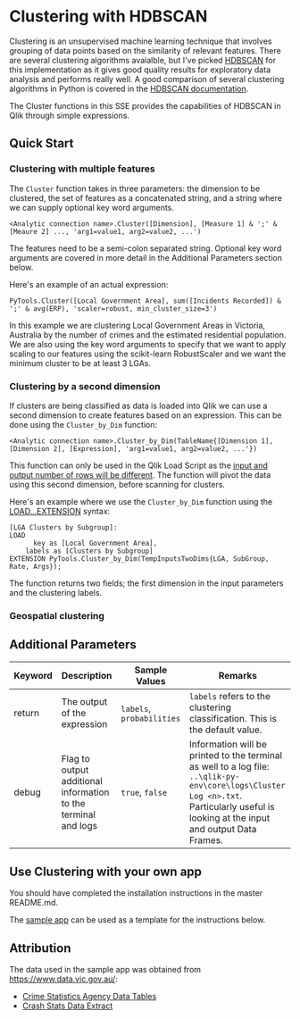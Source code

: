 # Clustering with HDBSCAN

Clustering is an unsupervised machine learning technique that involves grouping of data points based on the similarity of relevant features. There are several clustering algorithms avaialble, but I've picked [HDBSCAN](https://hdbscan.readthedocs.io/en/latest/basic_hdbscan.html) for this implementation as it gives good quality results for exploratory data analysis and performs really well. A good comparison of several clustering algorithms in Python is covered in the [HDBSCAN documentation](https://hdbscan.readthedocs.io/en/latest/comparing_clustering_algorithms.html). 

The Cluster functions in this SSE provides the capabilities of HDBSCAN in Qlik through simple expressions.

## Quick Start

### Clustering with multiple features

The `Cluster` function takes in three parameters: the dimension to be clustered, the set of features as a concatenated string, and a string where we can supply optional key word arguments.

```
<Analytic connection name>.Cluster([Dimension], [Measure 1] & ';' & [Meaure 2] ..., 'arg1=value1, arg2=value2, ...')
```

The features need to be a semi-colon separated string. Optional key word arguments are covered in more detail in the Additional Parameters section below.

Here's an example of an actual expression:

```
PyTools.Cluster([Local Government Area], sum([Incidents Recorded]) & ';' & avg(ERP), 'scaler=robust, min_cluster_size=3')
```

In this example we are clustering Local Government Areas in Victoria, Australia by the number of crimes and the estimated residential population. We are also using the key word arguments to specify that we want to apply scaling to our features using the scikit-learn RobustScaler and we want the minimum cluster to be at least 3 LGAs.

### Clustering by a second dimension

If clusters are being classified as data is loaded into Qlik we can use a second dimension to create features based on an expression. This can be done using the `Cluster_by_Dim` function:

```
<Analytic connection name>.Cluster_by_Dim(TableName{[Dimension 1], [Dimension 2], [Expression], 'arg1=value1, arg2=value2, ...'})
```

This function can only be used in the Qlik Load Script as the [input and output number of rows will be different](https://github.com/qlik-oss/server-side-extension/blob/master/docs/limitations.md#expressions-using-sse-must-persist-the-cardinality). The function will pivot the data using this second dimension, before scanning for clusters.

Here's an example where we use the `Cluster_by_Dim` function using the [LOAD...EXTENSION](https://help.qlik.com/en-US/sense/April2018/Subsystems/Hub/Content/Scripting/ScriptRegularStatements/Load.htm) syntax:

```
[LGA Clusters by Subgroup]:
LOAD
	  key as [Local Government Area],
    labels as [Clusters by Subgroup]
EXTENSION PyTools.Cluster_by_Dim(TempInputsTwoDims{LGA, SubGroup, Rate, Args});
```

The function returns two fields; the first dimension in the input parameters and the clustering labels. 

### Geospatial clustering

## Additional Parameters

| Keyword | Description | Sample Values | Remarks |
| --- | --- | --- | --- |
| return | The output of the expression | `labels`, `probabilities` | `labels` refers to the clustering classification. This is the default value. |
| debug | Flag to output additional information to the terminal and logs | `true`, `false` | Information will be printed to the terminal as well to a log file: `..\qlik-py-env\core\logs\Cluster Log <n>.txt`. Particularly useful is looking at the input and output Data Frames. |

## Use Clustering with your own app

You should have completed the installation instructions in the master README.md.

The [sample app](Sample_App_Clustering.qvf) can be used as a template for the instructions below.

## Attribution
The data used in the sample app was obtained from https://www.data.vic.gov.au/:
- [Crime Statistics Agency Data Tables](https://www.data.vic.gov.au/data/dataset/crime-by-location-data-table) 
- [Crash Stats Data Extract](https://www.data.vic.gov.au/data/dataset/crash-stats-data-extract)
